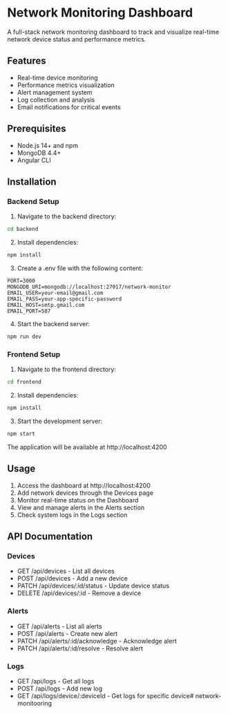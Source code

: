 # Network Monitoring Dashboard

A full-stack network monitoring dashboard to track and visualize real-time network device status and performance metrics.

## Features

- Real-time device monitoring
- Performance metrics visualization
- Alert management system
- Log collection and analysis
- Email notifications for critical events

## Prerequisites

- Node.js 14+ and npm
- MongoDB 4.4+
- Angular CLI

## Installation

### Backend Setup

1. Navigate to the backend directory:
```bash
cd backend
```

2. Install dependencies:
```bash
npm install
```

3. Create a .env file with the following content:
```
PORT=3000
MONGODB_URI=mongodb://localhost:27017/network-monitor
EMAIL_USER=your-email@gmail.com
EMAIL_PASS=your-app-specific-password
EMAIL_HOST=smtp.gmail.com
EMAIL_PORT=587
```

4. Start the backend server:
```bash
npm run dev
```

### Frontend Setup

1. Navigate to the frontend directory:
```bash
cd frontend
```

2. Install dependencies:
```bash
npm install
```

3. Start the development server:
```bash
npm start
```

The application will be available at http://localhost:4200

## Usage

1. Access the dashboard at http://localhost:4200
2. Add network devices through the Devices page
3. Monitor real-time status on the Dashboard
4. View and manage alerts in the Alerts section
5. Check system logs in the Logs section

## API Documentation

### Devices

- GET /api/devices - List all devices
- POST /api/devices - Add a new device
- PATCH /api/devices/:id/status - Update device status
- DELETE /api/devices/:id - Remove a device

### Alerts

- GET /api/alerts - List all alerts
- POST /api/alerts - Create new alert
- PATCH /api/alerts/:id/acknowledge - Acknowledge alert
- PATCH /api/alerts/:id/resolve - Resolve alert

### Logs

- GET /api/logs - Get all logs
- POST /api/logs - Add new log
- GET /api/logs/device/:deviceId - Get logs for specific device#   n e t w o r k - m o n i t o o r i n g  
 